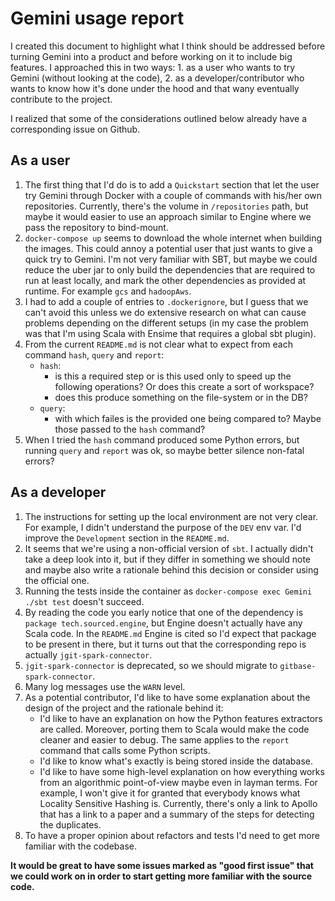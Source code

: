 # Gemini usage report

I created this document to highlight what I think should be addressed before turning Gemini into a product and before working on it to include big features. I approached this in two ways:
	1. as a user who wants to try Gemini (without looking at the code),
	2. as a developer/contributor who wants to know how it's done under the hood and that wany eventually contribute to the project.

I realized that some of the considerations outlined below already have a corresponding issue on Github.

## As a user

1. The first thing that I'd do is to add a `Quickstart` section that let the user try Gemini through Docker with a couple of commands with his/her own repositories. Currently, there's the volume in `/repositories` path, but maybe it would easier to use an approach similar to Engine where we pass the repository to bind-mount.
2. `docker-compose up` seems to download the whole internet when building the images. This could annoy a potential user that just wants to give a quick try to Gemini. I'm not very familiar with SBT, but maybe we could reduce the uber jar to only build the dependencies that are required to run at least locally, and mark the other dependencies as provided at runtime. For example `gcs` and `hadoopAws`.
3. I had to add a couple of entries to `.dockerignore`, but I guess that we can't avoid this unless we do extensive research on what can cause problems depending on the different setups (in my case the problem was that I'm using Scala with Ensime that requires a global sbt plugin).
4. From the current `README.md` is not clear what to expect from each command `hash`, `query` and `report`:
	- `hash`:
		- is this a required step or is this used only to speed up the following operations? Or does this create a sort of workspace?
		- does this produce something on the file-system or in the DB?
	- `query`:
		- with which failes is the provided one being compared to? Maybe those passed to the `hash` command?
5. When I tried the `hash` command produced some Python errors, but running `query` and `report` was ok, so maybe better silence non-fatal errors?

## As a developer

1. The instructions for setting up the local environment are not very clear. For example, I didn't understand the purpose of the `DEV` env var. I'd improve the `Development` section in the `README.md`.
2. It seems that we're using a non-official version of `sbt`. I actually didn't take a deep look into it, but if they differ in something we should note and maybe also write a rationale behind this decision or consider using the official one.
3. Running the tests inside the container as `docker-compose exec Gemini ./sbt test` doesn't succeed.
4. By reading the code you early notice that one of the dependency is `package tech.sourced.engine`, but Engine doesn't actually have any Scala code. In the `README.md` Engine is cited so I'd expect that package to be present in there, but it turns out that the corresponding repo is actually `jgit-spark-connector`.
5. `jgit-spark-connector` is deprecated, so we should migrate to `gitbase-spark-connector`.
6. Many log messages use the `WARN` level.
7. As a potential contributor, I'd like to have some explanation about the design of the project and the rationale behind it:
	- I'd like to have an explanation on how the Python features extractors are called. Moreover, porting them to Scala would make the code cleaner and easier to debug. The same applies to the `report` command that calls some Python scripts.
	- I'd like to know what's exactly is being stored inside the database.
	- I'd like to have some high-level explanation on how everything works from an algorithmic point-of-view maybe even in layman terms. For example, I won't give it for granted that everybody knows what Locality Sensitive Hashing is. Currently, there's only a link to Apollo that has a link to a paper and a summary of the steps for detecting the duplicates.
8. To have  a proper opinion about refactors and tests I'd need to get more familiar with the codebase.

**It would be great to have some issues marked as "good first issue" that we could work on in order to start getting more familiar with the source code.**
